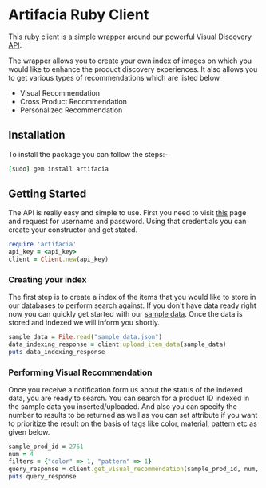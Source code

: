 # Artifacia Ruby Client

This ruby client is a simple wrapper around our powerful Visual Discovery [API](http://docs.artifacia.com/).

The wrapper allows you to create your own index of images on which you would like to enhance the product discovery experiences. It also allows you to get various types of recommendations which are listed below.

* Visual Recommendation
* Cross Product Recommendation
* Personalized Recommendation

## Installation

To install the package you can follow the steps:-

```ruby
[sudo] gem install artifacia
```

## Getting Started

The API is really easy and simple to use. First you need to visit [this](http://www.artifacia.com/requestaccess/) page and request for username and password. Using that credentials you can create your constructor and get stated.

```ruby
require 'artifacia'
api_key = <api_key>
client = Client.new(api_key)
```

### Creating your index
The first step is to create a index of the items that you would like to store in our databases to perform search against. If you don't have data ready right now you can quickly get started with our [sample data](https://github.com/artifacia/artifacia-client-ruby/blob/master/sample_data.json). Once the data is stored and indexed we will inform you shortly.

```ruby
sample_data = File.read("sample_data.json")
data_indexing_response = client.upload_item_data(sample_data)
puts data_indexing_response
```

### Performing Visual Recommendation

Once you receive a notification form us about the status of the indexed data, you are ready to search.
You can search for a product ID indexed in the sample data you inserted/uploaded. And also you can specify the number to results to be returned as well as you can set attribute if you want to prioritize the result on the basis of tags like color, material, pattern etc as given below.


```ruby
sample_prod_id = 2761
num = 4
filters = {"color" => 1, "pattern" => 1}
query_response = client.get_visual_recommendation(sample_prod_id, num, filters)
puts query_response
```
